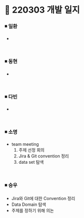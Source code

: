 # 📌 220303 개발 일지

### ◾ 일환

- 

</br>

### ◾ 동현

- 

</br>

### ◾ 다빈

- 

</br>

### ◾ 소명

- team meeting
    1. 주제 선정 회의
    2. Jira & Git convention 정리
    3. data set 탐색


</br>

### ◾ 승우

- Jira와 Git에 대한 Convention 정리
- Data Domain 탐색
- 주제를 정하기 위해 의논
